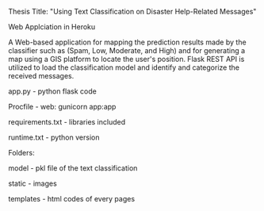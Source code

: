 Thesis Title:
"Using Text Classification on Disaster Help-Related Messages"

Web Applciation in Heroku

A Web-based application for mapping the prediction results made by the classifier such as (Spam, Low, Moderate, and High) and for generating a map using a GIS platform to locate the user's position. Flask REST API is utilized to load the classification model and identify and categorize the received messages.

app.py - python flask code

Procfile - web: gunicorn app:app 

requirements.txt - libraries included

runtime.txt - python version


Folders:

model - pkl file of the text classification 

static - images

templates - html codes of every pages
